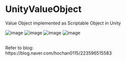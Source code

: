 # UnityValueObject
Value Object implemented as Scriptable Object in Unity

![image](https://github.com/user-attachments/assets/c97f2a36-e374-4116-83eb-83eb722a1807)
![image](https://github.com/user-attachments/assets/096b6c04-3a44-4b03-a105-be3581aba72c)
![image](https://github.com/user-attachments/assets/c6aff4c6-2dc8-4016-89e4-8bc3ccb17a40)
![image](https://github.com/user-attachments/assets/29cca973-d577-444f-8eb7-88202a73285f)


</br>
Refer to blog:
</br>
https://blog.naver.com/hochan0115/223596515583
